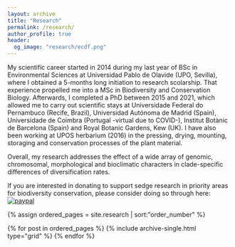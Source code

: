 ```yaml
---
layout: archive
title: "Research"
permalink: /research/
author_profile: true
header:
  og_image: "research/ecdf.png"
---
```


My scientific career started in 2014 during my last year of BSc in Environmental Sciences at Universidad Pablo de Olavide (UPO, Sevilla), where I obtained a 5-months long initiation to research scolarship. That experience propelled me into a MSc in Biodiversity and Conservation Biology. Afterwards, I completed a PhD between 2015 and 2021, which allowed me to carry out scientific stays at Universidade Federal do Pernambuco (Recife, Brazil), Universidad Autónoma de Madrid (Spain), Universidade de Coimbra (Portugal -virtual due to COVID-), Institut Botànic de Barcelona (Spain) and Royal Botanic Gardens, Kew (UK). I have also been working at UPOS herbarium (2016) in the pressing, drying, mounting, storaging and conservation processes of the plant material.

Overall, my research addresses the effect of a wide array of genomic, chromosomal, morphological and bioclimatic characters in clade-specific differences of diversification rates. 

If you are interested in donating to support sedge research in priority areas for biodiversity conservation, please consider doing so through here: [![paypal](https://www.paypalobjects.com/en_GB/i/btn/btn_donate_SM.gif)](https://www.paypal.com/cgi-bin/webscr?cmd=_s-xclick&hosted_button_id=U3D7GLE4PGNZQ)


<nbsp>

{% assign ordered_pages = site.research | sort:"order_number" %}

{% for post in ordered_pages %}
  {% include archive-single.html type="grid" %}
{% endfor %}